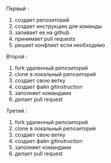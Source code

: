 Первый :
1. создает репозиторий
2. создает инструкцию для команды
3. заливает ее на github
4. принимает pull requests
5. решает конфликт если необходимо

Второй :
1. fork удаленный репозиторий
2. clone в локальный репозиторий
3. создает свою ветку
4. создает файл gitinstruction
5. заполняет командами
6. делает pull request

Третий :
1. fork удаленный репозиторий
2. clone в локальный репозиторий
3. создает свою ветку
4. создает файл gitinstruction
5. заполняет командами
6. делает pull request
